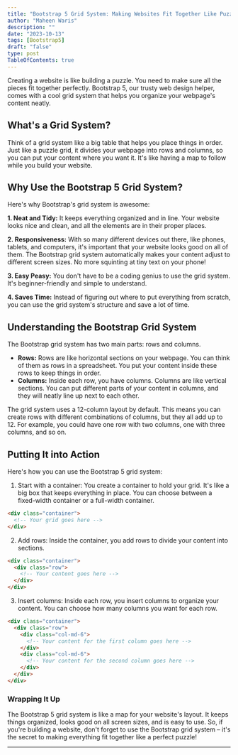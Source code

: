 ```yaml
---
title: "Bootstrap 5 Grid System: Making Websites Fit Together Like Puzzle Pieces"
author: "Maheen Waris"
description: ""
date: "2023-10-13"
tags: [Bootstrap5]
draft: "false"
type: post
TableOfContents: true
---
```


Creating a website is like building a puzzle. You need to make sure all the pieces fit together perfectly. Bootstrap 5, our trusty web design helper, comes with a cool grid system that helps you organize your webpage's content neatly.

## What's a Grid System?

Think of a grid system like a big table that helps you place things in order. Just like a puzzle grid, it divides your webpage into rows and columns, so you can put your content where you want it. It's like having a map to follow while you build your website.

## Why Use the Bootstrap 5 Grid System?

Here's why Bootstrap's grid system is awesome:

**1. Neat and Tidy:** It keeps everything organized and in line. Your website looks nice and clean, and all the elements are in their proper places.

**2. Responsiveness:** With so many different devices out there, like phones, tablets, and computers, it's important that your website looks good on all of them. The Bootstrap grid system automatically makes your content adjust to different screen sizes. No more squinting at tiny text on your phone!

**3. Easy Peasy:** You don't have to be a coding genius to use the grid system. It's beginner-friendly and simple to understand.

**4. Saves Time:** Instead of figuring out where to put everything from scratch, you can use the grid system's structure and save a lot of time.

## Understanding the Bootstrap Grid System

The Bootstrap grid system has two main parts: rows and columns.

- **Rows:** Rows are like horizontal sections on your webpage. You can think of them as rows in a spreadsheet. You put your content inside these rows to keep things in order.
- **Columns:** Inside each row, you have columns. Columns are like vertical sections. You can put different parts of your content in columns, and they will neatly line up next to each other.

The grid system uses a 12-column layout by default. This means you can create rows with different combinations of columns, but they all add up to 12. For example, you could have one row with two columns, one with three columns, and so on.

## Putting It into Action

Here's how you can use the Bootstrap 5 grid system:

1. Start with a container: You create a container to hold your grid. It's like a big box that keeps everything in place. You can choose between a fixed-width container or a full-width container.

```html
<div class="container">
  <!-- Your grid goes here -->
</div>
```

2. Add rows: Inside the container, you add rows to divide your content into sections.

```html
<div class="container">
  <div class="row">
    <!-- Your content goes here -->
  </div>
</div>
```

3. Insert columns: Inside each row, you insert columns to organize your content. You can choose how many columns you want for each row.

```html
<div class="container">
  <div class="row">
    <div class="col-md-6">
      <!-- Your content for the first column goes here -->
    </div>
    <div class="col-md-6">
      <!-- Your content for the second column goes here -->
    </div>
  </div>
</div>
```

### Wrapping It Up

The Bootstrap 5 grid system is like a map for your website's layout. It keeps things organized, looks good on all screen sizes, and is easy to use. So, if you're building a website, don't forget to use the Bootstrap grid system – it's the secret to making everything fit together like a perfect puzzle!

<script src="https://utteranc.es/client.js"
        repo="maheenwaris/Website"
        issue-term="pathname"
        theme="github-dark"
        crossorigin="anonymous"
        async>
</script>

---
